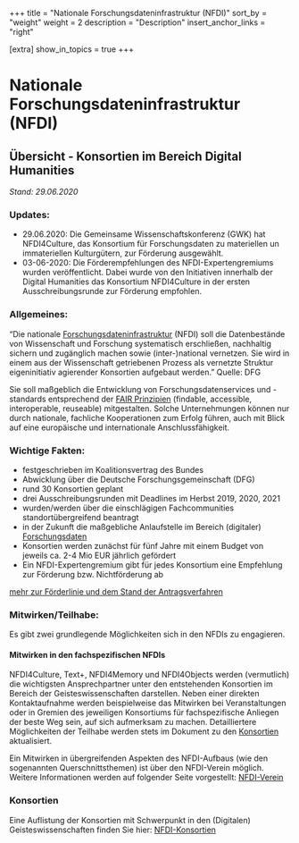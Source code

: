 +++
title = "Nationale Forschungsdateninfrastruktur (NFDI)"
sort_by = "weight"
weight = 2
description = "Description"
insert_anchor_links = "right"

[extra]
show_in_topics = true
+++

# Nationale Forschungsdateninfrastruktur (NFDI)

## Übersicht - Konsortien im Bereich Digital Humanities

*Stand: 29.06.2020*

### Updates:
* 29.06.2020: Die Gemeinsame Wissenschaftskonferenz (GWK) hat NFDI4Culture, das Konsortium für Forschungsdaten zu materiellen un immateriellen Kulturgütern, zur Förderung ausgewählt.
* 03-06-2020: Die Förderempfehlungen des NFDI-Expertengremiums wurden veröffentlicht. Dabei wurde von den Initiativen innerhalb der Digital Humanities das Konsortium NFDI4Culture in der ersten Ausschreibungsrunde zur Förderung empfohlen.

### Allgemeines:
“Die nationale [Forschungsdateninfrastruktur](@/glossar/_index.md#forschungsdateninfrastruktur) (NFDI) soll die Datenbestände  von Wissenschaft und Forschung systematisch erschließen, nachhaltig sichern und zugänglich machen sowie (inter-)national vernetzen. Sie wird  in einem aus der Wissenschaft getriebenen Prozess als vernetzte Struktur eigeninitiativ agierender Konsortien aufgebaut werden.” Quelle: DFG

Sie soll maßgeblich die Entwicklung von Forschungsdatenservices und -standards entsprechend der [FAIR Prinzipien](@/glossar/_index.md#fair-prinzipien) (findable, accessible, interoperable, reuseable) mitgestalten. Solche Unternehmungen können nur durch nationale, fachliche Kooperationen zum Erfolg führen, auch mit Blick auf eine europäische und internationale Anschlussfähigkeit.

### Wichtige Fakten:
* festgeschrieben im Koalitionsvertrag des Bundes
* Abwicklung über die Deutsche Forschungsgemeinschaft (DFG) 
* rund 30 Konsortien geplant
* drei Ausschreibungsrunden mit Deadlines im Herbst 2019, 2020, 2021
* wurden/werden über die einschlägigen Fachcommunities standortübergreifend beantragt 
* in der Zukunft die maßgebliche Anlaufstelle im Bereich (digitaler) [Forschungsdaten](@/glossar/_index.md#forschungsdaten)
* Konsortien werden zunächst für fünf Jahre mit einem Budget von jeweils ca. 2-4 Mio EUR jährlich gefördert
* Ein NFDI-Expertengremium gibt für jedes Konsortium eine Empfehlung zur Förderung bzw. Nichtförderung ab 

[mehr zur Förderlinie und dem Stand der Antragsverfahren](https://www.dfg.de/foerderung/programme/nfdi/)

### Mitwirken/Teilhabe:

Es gibt zwei grundlegende Möglichkeiten sich in den NFDIs zu engagieren.


#### Mitwirken in den fachspezifischen NFDIs
NFDI4Culture, Text+, NFDI4Memory und NFDI4Objects werden (vermutlich) die wichtigsten Ansprechpartner unter den entstehenden Konsortien im Bereich der Geisteswissenschaften darstellen. Neben einer direkten Kontaktaufnahme werden beispielweise das Mitwirken bei Veranstaltungen oder in Gremien des jeweiligen Konsortiums für fachspezifische Anliegen der beste Weg sein, auf sich aufmerksam zu machen. Detailliertere Möglichkeiten der Teilhabe werden stets im Dokument zu den [Konsortien](@/nfdi/konsortien.md) aktualisiert.

Ein Mitwirken in übergreifenden Aspekten des NFDI-Aufbaus (wie den sogenannten Querschnittsthemen) ist über den NFDI-Verein möglich. Weitere Informationen werden auf folgender Seite vorgestellt: [NFDI-Verein](@/nfdi/verein.md)

### Konsortien

Eine Auflistung der Konsortien mit Schwerpunkt in den (Digitalen) Geisteswissenschaften finden Sie hier: [NFDI-Konsortien](@/nfdi/konsortien.md)
